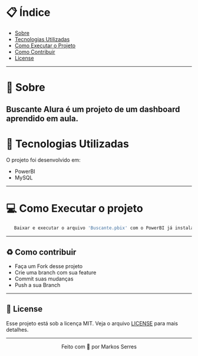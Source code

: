 # :clipboard: Índice

- [Sobre](#sobre)
- [Tecnologias Utilizadas](#tecnologias)
- [Como Executar o Projeto](#executar)
- [Como Contribuir](#contribuir)
- [License](#license)

---

<a id="sobre"></a>

# :scroll: Sobre

 Buscante Alura é um projeto de um dashboard aprendido em aula.
 ---

 <a id="tecnologias"></a>

 # :rocket: Tecnologias Utilizadas

 O projeto foi desenvolvido em:

 - PowerBI
 - MySQL

 ---

 <a id="executar">

# :computer: Como Executar o projeto

```bash
   Baixar e executar o arquivo 'Buscante.pbix' com o PowerBI já instalado na maquina. 
```

---

<a id="contribuir"></a>

## :recycle: Como contribuir

- Faça um Fork desse projeto
- Crie uma branch com sua feature
- Commit suas mudanças
- Push a sua Branch

---

<a id="license"><a>

## :memo: License

Esse projeto está sob a licença MIT. Veja o arquivo [LICENSE](LICENSE) para mais detalhes.

---

<p align="center">
    Feito com 💜 por Markos Serres
</p>
